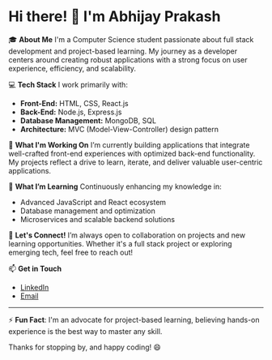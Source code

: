 # Hi there! 👋 I'm Abhijay Prakash

🎓 **About Me**
I'm a Computer Science student passionate about full stack development and project-based learning. My journey as a developer centers around creating robust applications with a strong focus on user experience, efficiency, and scalability. 

💻 **Tech Stack**
I work primarily with:
- **Front-End:** HTML, CSS, React.js
- **Back-End:** Node.js, Express.js
- **Database Management:** MongoDB, SQL
- **Architecture:** MVC (Model-View-Controller) design pattern

🚀 **What I'm Working On**
I’m currently building applications that integrate well-crafted front-end experiences with optimized back-end functionality. My projects reflect a drive to learn, iterate, and deliver valuable user-centric applications. 

🌱 **What I’m Learning**
Continuously enhancing my knowledge in:
- Advanced JavaScript and React ecosystem
- Database management and optimization
- Microservices and scalable backend solutions

🤝 **Let's Connect!**
I’m always open to collaboration on projects and new learning opportunities. Whether it's a full stack project or exploring emerging tech, feel free to reach out!

📫 **Get in Touch**
- [LinkedIn](https://www.linkedin.com/in/abhijay-prakash/) 
- [Email](mailto:abhijayprakash18@gmail.com)

---

⚡ **Fun Fact**: I'm an advocate for project-based learning, believing hands-on experience is the best way to master any skill. 

Thanks for stopping by, and happy coding! 😄


<!---
Abhijay-Prakash/Abhijay-Prakash is a ✨ special ✨ repository because its `README.md` (this file) appears on your GitHub profile.
You can click the Preview link to take a look at your changes.
--->
